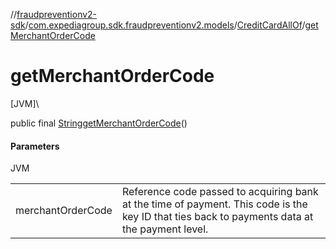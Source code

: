 //[fraudpreventionv2-sdk](../../../index.md)/[com.expediagroup.sdk.fraudpreventionv2.models](../index.md)/[CreditCardAllOf](index.md)/[getMerchantOrderCode](get-merchant-order-code.md)

# getMerchantOrderCode

[JVM]\

public final [String](https://docs.oracle.com/javase/8/docs/api/java/lang/String.html)[getMerchantOrderCode](get-merchant-order-code.md)()

#### Parameters

JVM

| | |
|---|---|
| merchantOrderCode | Reference code passed to acquiring bank at the time of payment. This code is the key ID that ties back to payments data at the payment level. |

